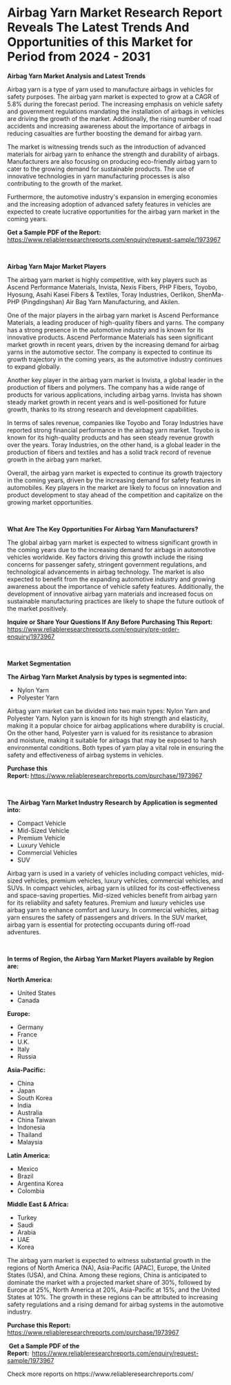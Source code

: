 <p><h1>Airbag Yarn Market Research Report Reveals The Latest Trends And Opportunities of this Market for Period from 2024 - 2031</h1></p><p><strong>Airbag Yarn Market Analysis and Latest Trends</strong></p>
<p><p>Airbag yarn is a type of yarn used to manufacture airbags in vehicles for safety purposes. The airbag yarn market is expected to grow at a CAGR of 5.8% during the forecast period. The increasing emphasis on vehicle safety and government regulations mandating the installation of airbags in vehicles are driving the growth of the market. Additionally, the rising number of road accidents and increasing awareness about the importance of airbags in reducing casualties are further boosting the demand for airbag yarn.</p><p>The market is witnessing trends such as the introduction of advanced materials for airbag yarn to enhance the strength and durability of airbags. Manufacturers are also focusing on producing eco-friendly airbag yarn to cater to the growing demand for sustainable products. The use of innovative technologies in yarn manufacturing processes is also contributing to the growth of the market.</p><p>Furthermore, the automotive industry's expansion in emerging economies and the increasing adoption of advanced safety features in vehicles are expected to create lucrative opportunities for the airbag yarn market in the coming years.</p></p>
<p><strong>Get a Sample PDF of the Report:&nbsp;</strong> <a href="https://www.reliableresearchreports.com/enquiry/request-sample/1973967">https://www.reliableresearchreports.com/enquiry/request-sample/1973967</a></p>
<p>&nbsp;</p>
<p><strong>Airbag Yarn Major Market Players</strong></p>
<p><p>The airbag yarn market is highly competitive, with key players such as Ascend Performance Materials, Invista, Nexis Fibers, PHP Fibers, Toyobo, Hyosung, Asahi Kasei Fibers & Textiles, Toray Industries, Oerlikon, ShenMa-PHP (Pingdingshan) Air Bag Yarn Manufacturing, and Akilen.</p><p>One of the major players in the airbag yarn market is Ascend Performance Materials, a leading producer of high-quality fibers and yarns. The company has a strong presence in the automotive industry and is known for its innovative products. Ascend Performance Materials has seen significant market growth in recent years, driven by the increasing demand for airbag yarns in the automotive sector. The company is expected to continue its growth trajectory in the coming years, as the automotive industry continues to expand globally.</p><p>Another key player in the airbag yarn market is Invista, a global leader in the production of fibers and polymers. The company has a wide range of products for various applications, including airbag yarns. Invista has shown steady market growth in recent years and is well-positioned for future growth, thanks to its strong research and development capabilities.</p><p>In terms of sales revenue, companies like Toyobo and Toray Industries have reported strong financial performance in the airbag yarn market. Toyobo is known for its high-quality products and has seen steady revenue growth over the years. Toray Industries, on the other hand, is a global leader in the production of fibers and textiles and has a solid track record of revenue growth in the airbag yarn market.</p><p>Overall, the airbag yarn market is expected to continue its growth trajectory in the coming years, driven by the increasing demand for safety features in automobiles. Key players in the market are likely to focus on innovation and product development to stay ahead of the competition and capitalize on the growing market opportunities.</p></p>
<p>&nbsp;</p>
<p><strong>What Are The Key Opportunities For Airbag Yarn Manufacturers?</strong></p>
<p><p>The global airbag yarn market is expected to witness significant growth in the coming years due to the increasing demand for airbags in automotive vehicles worldwide. Key factors driving this growth include the rising concerns for passenger safety, stringent government regulations, and technological advancements in airbag technology. The market is also expected to benefit from the expanding automotive industry and growing awareness about the importance of vehicle safety features. Additionally, the development of innovative airbag yarn materials and increased focus on sustainable manufacturing practices are likely to shape the future outlook of the market positively.</p></p>
<p><strong>Inquire or Share Your Questions If Any Before Purchasing This Report:</strong> <a href="https://www.reliableresearchreports.com/enquiry/pre-order-enquiry/1973967">https://www.reliableresearchreports.com/enquiry/pre-order-enquiry/1973967</a></p>
<p>&nbsp;</p>
<p><strong>Market Segmentation</strong></p>
<p><strong>The Airbag Yarn Market Analysis by types is segmented into:</strong></p>
<p><ul><li>Nylon Yarn</li><li>Polyester Yarn</li></ul></p>
<p><p>Airbag yarn market can be divided into two main types: Nylon Yarn and Polyester Yarn. Nylon yarn is known for its high strength and elasticity, making it a popular choice for airbag applications where durability is crucial. On the other hand, Polyester yarn is valued for its resistance to abrasion and moisture, making it suitable for airbags that may be exposed to harsh environmental conditions. Both types of yarn play a vital role in ensuring the safety and effectiveness of airbag systems in vehicles.</p></p>
<p><strong>Purchase this Report:&nbsp;</strong><a href="https://www.reliableresearchreports.com/purchase/1973967">https://www.reliableresearchreports.com/purchase/1973967</a></p>
<p>&nbsp;</p>
<p><strong>The Airbag Yarn Market Industry Research by Application is segmented into:</strong></p>
<p><ul><li>Compact Vehicle</li><li>Mid-Sized Vehicle</li><li>Premium Vehicle</li><li>Luxury Vehicle</li><li>Commercial Vehicles</li><li>SUV</li></ul></p>
<p><p>Airbag yarn is used in a variety of vehicles including compact vehicles, mid-sized vehicles, premium vehicles, luxury vehicles, commercial vehicles, and SUVs. In compact vehicles, airbag yarn is utilized for its cost-effectiveness and space-saving properties. Mid-sized vehicles benefit from airbag yarn for its reliability and safety features. Premium and luxury vehicles use airbag yarn to enhance comfort and luxury. In commercial vehicles, airbag yarn ensures the safety of passengers and drivers. In the SUV market, airbag yarn is essential for protecting occupants during off-road adventures.</p></p>
<p>&nbsp;</p>
<p><strong>In terms of Region, the Airbag Yarn Market Players available by Region are:</strong></p>
<p>
    <p> <strong> North America: </strong>
        <ul>
            <li>United States</li>
            <li>Canada</li>
        </ul>
        </p> 
    <p> <strong> Europe: </strong>
        <ul>
            <li>Germany</li>
            <li>France</li>
            <li>U.K.</li>
            <li>Italy</li>
            <li>Russia</li>
        </ul>
        </p> 
    <p> <strong> Asia-Pacific: </strong>
        <ul>
            <li>China</li>
            <li>Japan</li>
            <li>South Korea</li>
            <li>India</li>
            <li>Australia</li>
            <li>China Taiwan</li>
            <li>Indonesia</li>
            <li>Thailand</li>
            <li>Malaysia</li>
        </ul>
        </p> 
    <p> <strong> Latin America: </strong>
        <ul>
            <li>Mexico</li>
            <li>Brazil</li>
            <li>Argentina Korea</li>
            <li>Colombia</li>
        </ul>
        </p> 
    <p> <strong> Middle East & Africa: </strong>
        <ul>
            <li>Turkey</li>
            <li>Saudi</li>
            <li>Arabia</li>
            <li>UAE</li>
            <li>Korea</li>
        </ul>
    </p>
    </p>
<p><p>The airbag yarn market is expected to witness substantial growth in the regions of North America (NA), Asia-Pacific (APAC), Europe, the United States (USA), and China. Among these regions, China is anticipated to dominate the market with a projected market share of 30%, followed by Europe at 25%, North America at 20%, Asia-Pacific at 15%, and the United States at 10%. The growth in these regions can be attributed to increasing safety regulations and a rising demand for airbag systems in the automotive industry.</p></p>
<p><strong>Purchase this Report: </strong><a href="https://www.reliableresearchreports.com/purchase/1973967">https://www.reliableresearchreports.com/purchase/1973967</a></p>
<p>&nbsp;<strong>Get a Sample PDF of the Report:&nbsp;&nbsp;</strong><a href="https://www.reliableresearchreports.com/enquiry/request-sample/1973967">https://www.reliableresearchreports.com/enquiry/request-sample/1973967</a></p>
<p><strong></strong></p>
<p>Check more reports on https://www.reliableresearchreports.com/</p>